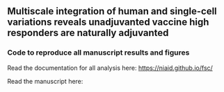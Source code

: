 ## Multiscale integration of human and single-cell variations reveals unadjuvanted vaccine high responders are naturally adjuvanted

### Code to reproduce all manuscript results and figures

Read the documentation for all analysis here: https://niaid.github.io/fsc/

Read the manuscript here: 



